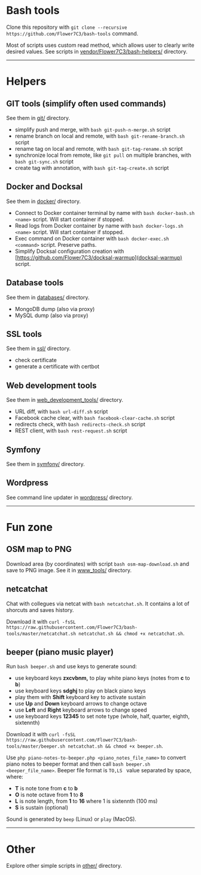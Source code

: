 # Bash tools

Clone this repository with `git clone --recursive https://github.com/Flower7C3/bash-tools` command.

Most of scripts uses custom read method, which allows user to clearly write desired values. See scripts
in [vendor/Flower7C3/bash-helpers/](vendor/Flower7C3/bash-helpers/) directory.


---

# Helpers

## GIT tools (simplify often used commands)

See them in [git/](git/) directory.

- simplify push and merge, with `bash git-push-n-merge.sh` script
- rename branch on local and remote, with `bash git-rename-branch.sh` script
- rename tag on local and remote, with `bash git-tag-rename.sh` script
- synchronize local from remote, like `git pull` on multiple branches, with `bash git-sync.sh` script
- create tag with annotation, with `bash git-tag-create.sh` script

## Docker and Docksal

See them in [docker/](docker/) directory.

- Connect to Docker container terminal by name with `bash docker-bash.sh <name>` script. Will start container if
  stopped.
- Read logs from Docker container by name with `bash docker-logs.sh <name>` script. Will start container if stopped.
- Exec command on Docker container with `bash docker-exec.sh <command>` script. Preserve paths.
- Simplify Docksal configuration creation with [https://github.com/Flower7C3/docksal-warmup](docksal-warmup) script.

## Database tools

See them in [databases/](databases/) directory.

- MongoDB dump (also via proxy)
- MySQL dump (also via proxy)

## SSL tools

See them in [ssl/](ssl/) directory.

- check certificate
- generate a certificate with certbot

## Web development tools

See them in [web_development_tools/](web_development_tools/) directory.

- URL diff, with `bash url-diff.sh` script
- Facebook cache clear, with `bash facebook-clear-cache.sh` script
- redirects check, with `bash redirects-check.sh` script
- REST client, with `bash rest-request.sh` script

## Symfony

See them in [symfony/](symfony/) directory.

## Wordpress

See command line updater in [wordpress/](wordpress/) directory.


---

# Fun zone

## OSM map to PNG

Download area (by coordinates) with script `bash osm-map-download.sh` and save to PNG image.
See it in [www_tools/](www_tools/) directory.

## netcatchat

Chat with collegues via netcat with `bash netcatchat.sh`. It contains a lot of shorcuts and saves history.

Download it
with `curl -fsSL https://raw.githubusercontent.com/Flower7C3/bash-tools/master/netcatchat.sh netcatchat.sh && chmod +x netcatchat.sh`.

## beeper (piano music player)

Run `bash beeper.sh` and use keys to generate sound:

- use keyboard keys **zxcvbnm,** to play white piano keys (notes from **c** to **b**)
- use keyboard keys **sdghj** to play on black piano keys
- play them with **Shift** keyboard key to activate sustain
- use **Up** and **Down** keyboard arrows to change octave
- use **Left** and **Right** keyboard arrows to change speed
- use keyboard keys **12345** to set note type (whole, half, quarter, eighth, sixtennth)

Download it
with `curl -fsSL https://raw.githubusercontent.com/Flower7C3/bash-tools/master/beeper.sh netcatchat.sh && chmod +x beeper.sh`.

Use `php piano-notes-to-beeper.php <piano_notes_file_name>` to convert piano notes to beeper format and then
call `bash beeper.sh <beeper_file_name>`.
Beeper file format is `TO,LS ` value separated by space, where:

- **T** is note tone from **c** to **b**
- **O** is note octave from **1** to **8**
- **L** is note length, from **1** to **16** where 1 is sixtennth (100 ms)
- **S** is sustain (optional)

Sound is generated by `beep` (Linux) or `play` (MacOS).

---

# Other

Explore other simple scripts in [other/](other/) directory.
